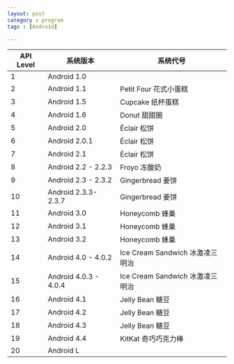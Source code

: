 ```yaml
---
layout: post
category : program
tags : [Android]

---
```





API Level    | 系统版本 | 系统代号
------------ | ------------- | ------------
1 |  Android 1.0 | 
2 |  Android 1.1  | Petit Four  花式小蛋糕
3 |  Android 1.5 | Cupcake  纸杯蛋糕
4 |  Android 1.6 |Donut  甜甜圈
5 |  Android 2.0 | Éclair   松饼
6 |  Android 2.0.1 | Éclair  松饼
7 |  Android 2.1  | Éclair   松饼
8 |  Android 2.2 - 2.2.3 | Froyo  冻酸奶
9 |  Android 2.3 - 2.3.2 | Gingerbread  姜饼
10 | Android 2.3.3-2.3.7 | Gingerbread   姜饼
11 | Android 3.0 | Honeycomb 蜂巢
12 | Android 3.1 | Honeycomb 蜂巢
13 | Android 3.2 | Honeycomb 蜂巢
14 | Android 4.0 - 4.0.2 | Ice Cream Sandwich  冰激凌三明治
15 | Android 4.0.3 - 4.0.4 | Ice Cream Sandwich  冰激凌三明治
16 | Android 4.1 | Jelly Bean  糖豆
17 | Android 4.2 | Jelly Bean  糖豆
18 | Android 4.3 | Jelly Bean  糖豆
19 | Android 4.4 | KitKat  奇巧巧克力棒
20 | Android L | 